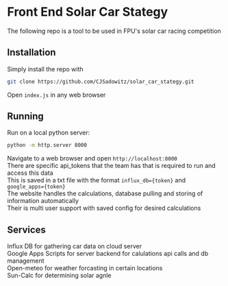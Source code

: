 # Front End Solar Car Stategy
The following repo is a tool to be used in FPU's solar car racing competition <br>
## Installation
Simply install the repo with <br>
```sh
git clone https://github.com/CJSadowitz/solar_car_stategy.git
```
Open `index.js` in any web browser
## Running
Run on a local python server:
```sh
python -m http.server 8000
```
Navigate to a web browser and open `http://localhost:8000` <br>
There are specific api_tokens that the team has that is required to run and access this data <br>
This is saved in a txt file with the format `influx_db={token}` and `google_apps={token}` <br>
The website handles the calculations, database pulling and storing of information automatically <br>
Their is multi user support with saved config for desired calculations <br>
## Services
Influx DB for gathering car data on cloud server <br>
Google Apps Scripts for server backend for calulations api calls and db management <br>
Open-meteo for weather forcasting in certain locations <br>
Sun-Calc for determining solar agnle <br>
